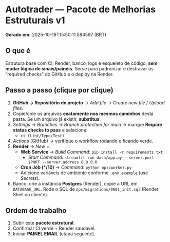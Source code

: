 # Autotrader — Pacote de Melhorias Estruturais v1
**Gerado em:** 2025-10-19T15:50:11.584597 (BRT)

## O que é
Estrutura base com CI, Render, banco, logs e esqueleto de código, **sem mudar lógica de sinais/painéis**. Serve para padronizar e destravar os “required checks” do GitHub e o deploy na Render.

## Passo a passo (clique por clique)
1) **GitHub → Repositório do projeto** → *Add file* → *Create new file* / *Upload files*.
2) Copie/cole os arquivos **exatamente nos mesmos caminhos** desta pasta. Se um arquivo já existir, **substitua**.
3) *Settings* → *Branches* → *Branch protection for main* → marque **Require status checks to pass** e selecione:
   - `ci (Lint/Type/Test)`
4) *Actions* (GitHub) → verifique o workflow rodando e ficando verde.
5) **Render** → *New +*:
   - **Web Service** → *Build Command*: `pip install -r requirements.txt`
     - *Start Command*: `streamlit run dash/app.py --server.port $PORT --server.address 0.0.0.0`
   - **Cron Job (*/10)** → *Command*: `python ops/worker.py`
   - Adicione variáveis de ambiente conforme `.env.example` (use *Secrets*).
6) Banco: crie a instância **Postgres** (Render), copie a URL em `DATABASE_URL`. Rode o SQL de `ops/migrations/0001_init.sql` (Render Shell ou cliente).

## Ordem de trabalho
1) Subir este **pacote estrutural**.
2) Confirmar CI verde + Render saudável.
3) Iniciar **PAINEL EMAIL** (etapa seguinte).

